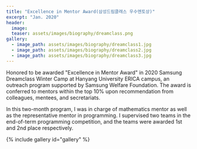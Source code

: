 ```yaml
---
title: "Excellence in Mentor Award(삼성드림클래스 우수멘토상)"
excerpt: "Jan. 2020"
header:
  image: 
  teaser: assets/images/biography/dreamclass.png
gallery:
  - image_path: assets/images/biography/dreamclass1.jpg
  - image_path: assets/images/biography/dreamclass2.jpg
  - image_path: assets/images/biography/dreamclass3.jpg
---
```

Honored to be awarded "Excellence in Mentor Award" in 2020 Samsung Dreamclass Winter Camp at Hanyang University ERICA campus, an outreach program supported by Samsung Welfare Foundation. The award is conferred to mentors within the top 10% upon recommendation from colleagues, mentees, and secretariats.

In this two-month program, I was in charge of mathematics mentor as well as the representative mentor in programming. I supervised two teams in the end-of-term programming competition, and the teams were awarded 1st and 2nd place respectively.

{% include gallery id="gallery"  %}




